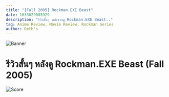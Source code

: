 ```yaml
---
title: "[Fall 2005] Rockman.EXE Beast"
date: 1633829085929
description: "รีวิวสั้นๆ หลังจากดู Rockman.EXE Beast.."
tag: Anime Review, Movie Review, Rockman Series
author: Deth's
---
```

![Banner](https://cdn.myanimelist.net/images/anime/5/80910.jpg)

# รีวิวสั้นๆ หลังดู Rockman.EXE Beast (Fall 2005)

![Score](https://img.shields.io/badge/Score-<score>%2F10-coral?style=for-the-badge)